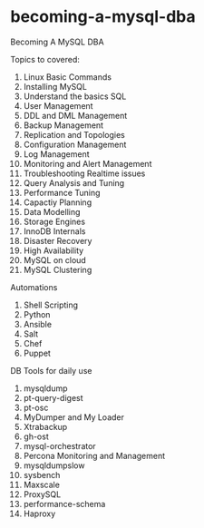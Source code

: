 # becoming-a-mysql-dba
Becoming A MySQL DBA

Topics to covered:

1. Linux Basic Commands
2. Installing MySQL
3. Understand the basics SQL
4. User Management
5. DDL and DML Management
6. Backup Management
7. Replication and Topologies
8. Configuration Management
9. Log Management
10. Monitoring and Alert Management
11. Troubleshooting Realtime issues
12. Query Analysis and Tuning
13. Performance Tuning
14. Capactiy Planning
15. Data Modelling
16. Storage Engines
17. InnoDB Internals
18. Disaster Recovery
19. High Availability
20. MySQL on cloud
21. MySQL Clustering

Automations
1. Shell Scripting
2. Python
3. Ansible
4. Salt
5. Chef
6. Puppet



 DB Tools for daily use
 
 1. mysqldump
 2. pt-query-digest
 3. pt-osc
 4. MyDumper and My Loader
 5. Xtrabackup
 6. gh-ost
 7. mysql-orchestrator
 8. Percona Monitoring and Management
 9. mysqldumpslow
 10. sysbench
 11. Maxscale
 12. ProxySQL
 13. performance-schema
 14. Haproxy
